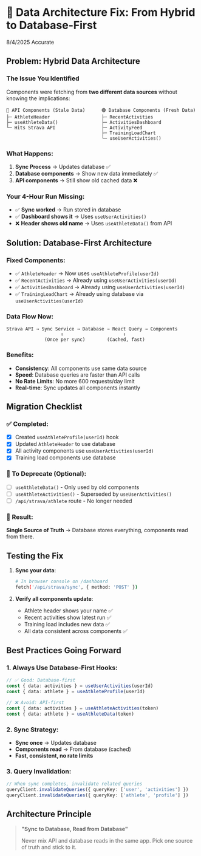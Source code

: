 # 🎯 Data Architecture Fix: From Hybrid to Database-First
8/4/2025 Accurate
## Problem: Hybrid Data Architecture

### The Issue You Identified
Components were fetching from **two different data sources** without knowing the implications:

```
🔴 API Components (Stale Data)      🟢 Database Components (Fresh Data)
├─ AthleteHeader                   ├─ RecentActivities  
├─ useAthleteData()                ├─ ActivitiesDashboard
└─ Hits Strava API                 ├─ ActivityFeed
                                   ├─ TrainingLoadChart
                                   └─ useUserActivities()
```

### What Happens:
1. **Sync Process** → Updates database ✅
2. **Database components** → Show new data immediately ✅
3. **API components** → Still show old cached data ❌

### Your 4-Hour Run Missing:
- ✅ **Sync worked** → Run stored in database
- ✅ **Dashboard shows it** → Uses `useUserActivities()`
- ❌ **Header shows old name** → Uses `useAthleteData()` from API

## Solution: Database-First Architecture

### Fixed Components:
- ✅ `AthleteHeader` → Now uses `useAthleteProfile(userId)`
- ✅ `RecentActivities` → Already using `useUserActivities(userId)`
- ✅ `ActivitiesDashboard` → Already using `useUserActivities(userId)`
- ✅ `TrainingLoadChart` → Already using database via `useUserActivities(userId)`

### Data Flow Now:
```
Strava API → Sync Service → Database → React Query → Components
                    ↑                      ↑
              (Once per sync)        (Cached, fast)
```

### Benefits:
- **Consistency**: All components use same data source
- **Speed**: Database queries are faster than API calls
- **No Rate Limits**: No more 600 requests/day limit
- **Real-time**: Sync updates all components instantly

## Migration Checklist

### ✅ Completed:
- [x] Created `useAthleteProfile(userId)` hook
- [x] Updated `AthleteHeader` to use database
- [x] All activity components use `useUserActivities(userId)`
- [x] Training load components use database

### 🔄 To Deprecate (Optional):
- [ ] `useAthleteData()` - Only used by old components
- [ ] `useAthleteActivities()` - Superseded by `useUserActivities()`
- [ ] `/api/strava/athlete` route - No longer needed

### 🎯 Result:
**Single Source of Truth** → Database stores everything, components read from there.

## Testing the Fix

1. **Sync your data**:
   ```bash
   # In browser console on /dashboard
   fetch('/api/strava/sync', { method: 'POST' })
   ```

2. **Verify all components update**:
   - Athlete header shows your name ✅
   - Recent activities show latest run ✅
   - Training load includes new data ✅
   - All data consistent across components ✅

## Best Practices Going Forward

### 1. Always Use Database-First Hooks:
```typescript
// ✅ Good: Database-first
const { data: activities } = useUserActivities(userId)
const { data: athlete } = useAthleteProfile(userId)

// ❌ Avoid: API-first
const { data: activities } = useAthleteActivities(token)
const { data: athlete } = useAthleteData(token)
```

### 2. Sync Strategy:
- **Sync once** → Updates database
- **Components read** → From database (cached)
- **Fast, consistent, no rate limits**

### 3. Query Invalidation:
```typescript
// When sync completes, invalidate related queries
queryClient.invalidateQueries({ queryKey: ['user', 'activities'] })
queryClient.invalidateQueries({ queryKey: ['athlete', 'profile'] })
```

## Architecture Principle

> **"Sync to Database, Read from Database"**
> 
> Never mix API and database reads in the same app. Pick one source of truth and stick to it. 